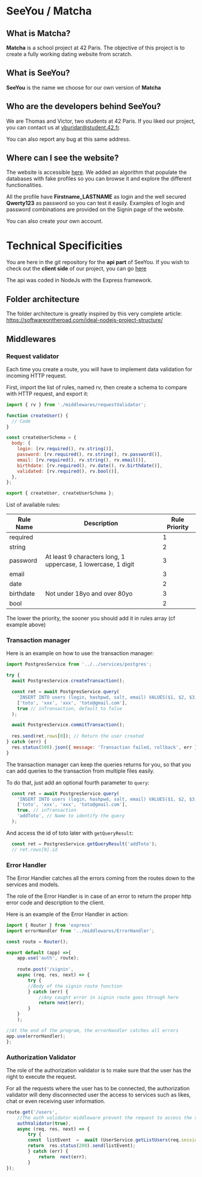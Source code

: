 # SeeYou / Matcha

## What is Matcha?

**Matcha** is a school project at 42 Paris. The objective of this project is to create a fully working dating website from scratch.

## What is SeeYou?

**SeeYou** is the name we choose for our own version of **Matcha**

## Who are the developers behind SeeYou?

We are Thomas and Victor, two students at 42 Paris. If you liked our project, you can contact us at vburidar@student.42.fr.

You can also report any bug at this same address.

## Where can I see the website?

The website is accessible [here](http://seeyou.victorburidard.com). We added an algorithm that populate the databases with fake profiles so you can browse it and explore the different functionalities. 

All the profile have **Firstname_LASTNAME** as login and the well secured **Qwerty123** as password so you can test it easily. Examples of login and password combinations are provided on the Signin page of the website.

You can also create your own account.
# Technical Specificities

You are here in the git repository for the **api part** of SeeYou. If you wish to check out the **client side** of our project, you can go [here](https://github.com/vburidar/matcha_client)

The api was coded in NodeJs with the Express framework.

## Folder architecture

The folder architecture is greatly inspired by this very complete article:
https://softwareontheroad.com/ideal-nodejs-project-structure/


## Middlewares

### Request validator

Each time you create a route, you will have to implement data validation for incoming HTTP request.

First, import the list of rules, named rv, then create a schema to compare with HTTP request, and export it:
```js
import { rv } from './middlewares/requestValidator';

function createUser() {
  // Code
}

const createUserSchema = {
  body: {
    login: [rv.required(), rv.string()],
    password: [rv.required(), rv.string(), rv.password()],
    email: [rv.required(), rv.string(), rv.email()],
    birthdate: [rv.required(), rv.date(), rv.birthdate()],
    validated: [rv.required(), rv.bool()],
  },
};

export { createUser, createUserSchema };
```

List of available rules:

Rule Name | Description | Rule Priority
--------- | ----------- | -------------
required | | 1
string | | 2
password | At least 9 characters long, 1 uppercase, 1 lowercase, 1 digit | 3
email | | 3
date | | 2
birthdate | Not under 18yo and over 80yo | 3
bool | | 2

The lower the priority, the sooner you should add it in rules array (cf example above)

### Transaction manager

Here is an example on how to use the transaction manager:
```js
import PostgresService from '../../services/postgres';

try {
  await PostgresService.createTransaction();

  const ret = await PostgresService.query(
    'INSERT INTO users (login, hashpwd, salt, email) VALUES($1, $2, $3, $4) RETURNING *',
    ['toto', 'xxx', 'xxx', 'toto@gmail.com'],
    true // inTransaction, default to false
  );

  await PostgresService.commitTransaction();
  
  res.send(ret.rows[0]); // Return the user created
} catch (err) {
  res.status(500).json({ message: 'Transaction failed, rollback', err });
}
```

The transaction manager can keep the queries returns for you, so that you can add queries to the transaction from multiple files easily.

To do that, just add an optional fourth parameter to `query`:
```js
  const ret = await PostgresService.query(
    'INSERT INTO users (login, hashpwd, salt, email) VALUES($1, $2, $3, $4) RETURNING *',
    ['toto', 'xxx', 'xxx', 'toto@gmail.com'],
    true, // inTransaction
    'addToto', // Name to identify the query
  );
```

And access the id of toto later with `getQueryResult`:
```js
  const ret = PostgresService.getQueryResult('addToto');
  // ret.rows[0].id
```

### Error Handler

The Error Handler catches all the errors coming from the routes down to the services and models.

The role of the Error Handler is in case of an error to return the proper http error code and description to the client.

Here is an example of the Error Handler in action:

```js
import { Router } from 'express'
import errorHandler from '../middlewares/ErrorHandler';

const route = Router();

export default (app) =>{
	app.use('auth', route);
	
	route.post('/signin',
	async (req, res, next) => {
		try {
		//Body of the signin route function
		} catch (err) {
			//Any caught error in signin route goes through here
			return next(err);
		}
	}
	);

//At the end of the program, the errorHandler catches all errors
app.use(errorHandler);
};
```
### Authorization Validator

The role of the authorization validator is to make sure that the user has the right to execute the request.

For all the requests where the user has to be connected, the authorization validator will deny disconnected user the access to services such as likes, chat or even receiving user information.

```js
route.get('/users',
	//The auth validator middleware prevent the request to access the service if the user is not connected
	authValidator(true),
	async (req, res, next) => {
		try {
		const  listEvent  =  await (UserService.getListUsers(req.session.user_id));
		return  res.status(200).send(listEvent);
		} catch (err) {
			return  next(err);
		}
});
```
